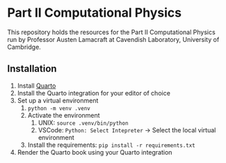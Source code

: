 # Part II Computational Physics

This repository holds the resources for the Part II Computational Physics
run by Professor Austen Lamacraft at Cavendish Laboratory, University of Cambridge.

## Installation

1. Install [Quarto](https://quarto.org/)
2. Install the Quarto integration for your editor of choice
3. Set up a virtual environment
   1. `python -m venv .venv`
   2. Activate the environment
      1. UNIX: `source .venv/bin/python`
      2. VSCode: `Python: Select Intepreter` → Select the local virtual environment
   3. Install the requirements: `pip install -r requirements.txt`
4. Render the Quarto book using your Quarto integration

